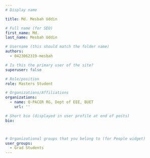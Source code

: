 ```yaml
---
# Display name

title: Md. Mesbah Uddin

# Full name (for SEO)
first_name: Md.
last_name: Mesbah Uddin

# Username (this should match the folder name)
authors:
  - 0423062319-mesbah

# Is this the primary user of the site?
superuser: false

# Role/position
role: Masters Student 

# Organizations/Affiliations
organizations:
  - name: Q-PACER RG, Dept of EEE, BUET
    url: ''

# Short bio (displayed in user profile at end of posts)
bio: 



# Organizational groups that you belong to (for People widget)
user_groups:
  - Grad Students
---
```

